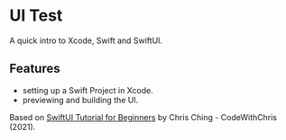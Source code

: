 # UI Test

A quick intro to Xcode, Swift and SwiftUI.

## Features

- setting up a Swift Project in Xcode.
- previewing and building the UI.

Based on [SwiftUI Tutorial for Beginners](https://www.youtube.com/watch?v=F2ojC6TNwws) by Chris Ching - CodeWithChris (2021).
